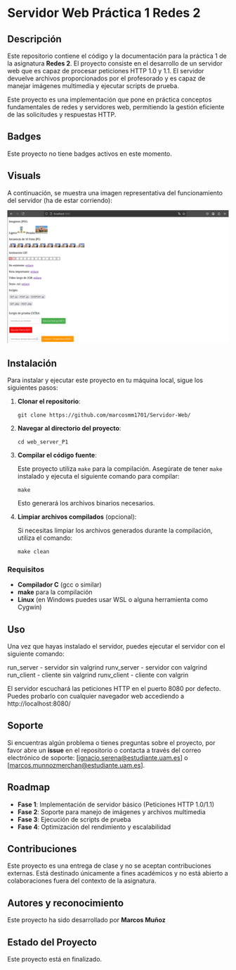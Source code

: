 # Servidor Web Práctica 1 Redes 2

## Descripción

Este repositorio contiene el código y la documentación para la práctica 1 de la asignatura **Redes 2**. El proyecto consiste en el desarrollo de un servidor web que es capaz de procesar peticiones HTTP 1.0 y 1.1. El servidor devuelve archivos proporcionados por el profesorado y es capaz de manejar imágenes multimedia y ejecutar scripts de prueba.

Este proyecto es una implementación que pone en práctica conceptos fundamentales de redes y servidores web, permitiendo la gestión eficiente de las solicitudes y respuestas HTTP.

## Badges

Este proyecto no tiene badges activos en este momento.

## Visuals

A continuación, se muestra una imagen representativa del funcionamiento del servidor (ha de estar corriendo):

![alt text](muestra_servidor.png)

## Instalación

Para instalar y ejecutar este proyecto en tu máquina local, sigue los siguientes pasos:

1. **Clonar el repositorio**:

    ```
    git clone https://github.com/marcosmm1701/Servidor-Web/
    ```

2. **Navegar al directorio del proyecto**:

    ```
    cd web_server_P1
    ```

3. **Compilar el código fuente**:

    Este proyecto utiliza `make` para la compilación. Asegúrate de tener `make` instalado y ejecuta el siguiente comando para compilar:

    ```
    make
    ```

    Esto generará los archivos binarios necesarios.

4. **Limpiar archivos compilados** (opcional):

    Si necesitas limpiar los archivos generados durante la compilación, utiliza el comando:

    ```
    make clean
    ```

### Requisitos

- **Compilador C** (gcc o similar)
- **make** para la compilación
- **Linux** (en Windows puedes usar WSL o alguna herramienta como Cygwin)

## Uso

Una vez que hayas instalado el servidor, puedes ejecutar el servidor con el siguiente comando:

run_server - servidor sin valgrind
runv_server - servidor con valgrind
run_client - cliente sin valgrind
runv_client - cliente con valgrin

El servidor escuchará las peticiones HTTP en el puerto 8080 por defecto. Puedes probarlo con cualquier navegador web accediendo a http://localhost:8080/


## Soporte

Si encuentras algún problema o tienes preguntas sobre el proyecto, por favor abre un **issue** en el repositorio o contacta a través del correo electrónico de soporte: [ignacio.serena@estudiante.uam.es] o [marcos.munnozmerchan@estudiante.uam.es].

## Roadmap

- **Fase 1**: Implementación de servidor básico (Peticiones HTTP 1.0/1.1)
- **Fase 2**: Soporte para manejo de imágenes y archivos multimedia
- **Fase 3**: Ejecución de scripts de prueba
- **Fase 4**: Optimización del rendimiento y escalabilidad

## Contribuciones

Este proyecto es una entrega de clase y no se aceptan contribuciones externas. Está destinado únicamente a fines académicos y no está abierto a colaboraciones fuera del contexto de la asignatura.

## Autores y reconocimiento

Este proyecto ha sido desarrollado por **Marcos Muñoz**

## Estado del Proyecto

Este proyecto está en finalizado.





